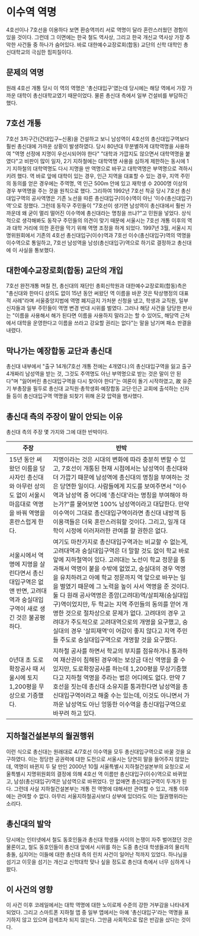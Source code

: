 # 이수역 역명

4호선이나 7호선을 이용하다 보면 환승역끼리 서로 역명이 달라 혼란스러웠던 경험이 있을 것이다. 그런데 그 이면에는 한국 철도 역사상, 그리고 한국 개신교 역사상 가장 추악한 사건들 중 하나가 숨어있다. 바로 대한예수교장로회(합동) 교단의 신학 대학인 총신대학교의 극심한 핌피질이다.

## 문제의 역명
원래 4호선 개통 당시 이 역의 역명은 '총신대입구'였는데 당시에는 해당 역에서 가장 가까운 대학이 총신대학교였기 때문이었다. 물론 총신대 측에서 일부 건설비를 부담하긴 했다.

## 7호선 개통
7호선 3차구간(건대입구~신풍)을 건설하고 보니 남성역이 4호선의 총신대입구역보다 훨씬 총신대에 가까운 상황이 발생하였다. 당시 80년대 무분별하게 대학역명을 사용하여 "역명 선정에 지명이 우선시되어야 한다" "대학과 가깝지도 않으면서 대학역명을 붙였다"고 비판이 많이 일자, 2기 지하철에는 대학역명 사용을 심하게 제한하는 동시에 1기 지하철의 대학역명도 다시 지명을 딴 역명으로 바꾸고 대학역명은 부역명으로 격하시키려 했다. 역 바로 앞에 대학이 있는 경우, 인근 지역을 대표할 수 있는 경우, 지역 주민의 동의를 얻은 경우에는 주역명, 역 인근 500m 안에 있고 재학생 수 2000명 이상의 경우 부역명을 주는 것을 원칙으로 했다. 그리하여 1992년 7호선 착공 당시 7호선 총신대입구역의 공사역명은 기존 노선을 따른 총신대입구(이수)역이 아닌 '이수(총신대입구)역'으로 정했다. 그런데 동작구 주민들이 "7호선이 생기면 남성역이 총신대에서 훨씬 가까운데 왜 굳이 멀리 떨어진 이수역에 총신대라는 명칭을 쓰냐?"고 민원을 넣었다. 상식적으로 생각해봐도 동작구 주민들의 의견이 맞기 때문에 서울시는 7호선 개통 이후의 역과 대학 거리에 의한 혼란을 막기 위해 역명 조정을 하게 되었다. 1997년 3월, 서울시 지명위원회에서 기존의 4호선 총신대입구(이수)역과 7호선 이수(총신대입구)역의 역명을 이수역으로 통일하고, 7호선 남성역을 남성(총신대입구)역으로 하기로 결정하고 총신대에 이 사실을 통보했다.

## 대한예수교장로회(합동) 교단의 개입
7호선 완전개통 며칠 전, 총신대의 재단인 총회신학원과 대한예수교장로회(합동)측은 "총신대와 한마디 상의도 없이 15년 동안 써왔던 역 이름을 바꾼 것은 탁상행정의 대표적 사례"라며 서울중앙지법에 역명 폐지금지 가처분 신청을 냈고, 학생과 교직원, 일부 신자들과 일부 주민들이 역명 변경 반대 시위를 벌였다. 그러나 해당 사건을 담당한 판사는 "이름을 사용해서 해가 된다면 이름을 사용하지 말라고는 할 수 있어도, 해당역 근처에서 대학을 운영한다고 이름을 쓰라고 강요할 권리는 없다"는 말을 남기며 패소 판결을 내렸다.

## 막나가는 예장합동 교단과 총신대
총신대 내부에서 "출구 14개(7호선 개통 전에는 4개였다.)의 총신대입구역을 잃고 출구 4개짜리 남성역을 받는 것, 그것도 주역명도 아닌 부역명으로 받는 것은 말이 안 된다"며 "잃어버린 총신대입구역을 다시 찾아야 한다"는 여론이 돌기 시작하였고, 故 유준기 부총장을 필두로 총신대 교직원·총학생회·예장합동 교단·인근 교회에 출석하는 신자들 등이 총신대입구역 역명을 되찾기 위해 온갖 압력을 행사했다.

## 총신대 측의 주장이 말이 안되는 이유
총신대 측의 주장 몇 가지와 그에 대한 반박이다.

| 주장 | 반박 |
| -- | -- |
| 15년 동안 써왔던 이름을 당사자인 총신대와 아무런 상의도 없이 서울시 마음대로 역명을 바꿔 역명을 혼란스럽게 한다. | 지명이라는 것은 시대의 변화에 따라 충분히 변할 수 있고, 7호선이 개통된 현재 시점에서는 남성역이 총신대와 더 가깝기 때문에 남성역에 총신대의 명칭을 부여하는 것은 당연한 일이다. 사람들에게 지도를 보여주면서 "이수역과 남성역 중 어디에 '총신대'라는 명칭을 부여해야 하는가?"를 물어보면 100% 남성역이라고 대답한다. 만약 이수역이 그대로 총신대입구역이라면 총신대 내방객 등 이용객들은 더욱 혼란스러워할 것이다. 그리고, 일개 대학이 시정에 이러저러한 관여를 할 권한은 없다. |
| 서울시에서 역명에 지명을 살린다면서 총신대입구역은 없앤 반면, 고려대역과 숭실대입구역이 새로 생긴 것은 불공평하다. | 여기도 마찬가지로 총신대입구역과는 비교할 수 없는게, 고려대역과 숭실대입구역은 더 말할 것도 없이 학교 바로 앞에 지하철역이 있다. 고려대는 노선이 학교 정문을 통과해서 역명이 붙을 수밖에 없었고, 숭실대의 경우 역명을 유치하려고 아예 학교 정문까지 역 앞으로 바꾸는 일을 벌였기 때문에 그 노력을 높이 사서 역명을 준 것이다. 둘 다 원래 공사역명은 종암(고려대)역/살피재(숭실대입구)역이었지만, 두 학교는 지역 주민들의 동의를 얻어 개명한 것으로 절차상으로 문제가 없다. 고려대의 경우 고려대가 주도적으로 고려대역으로의 개명을 요구했고, 숭실대의 경우 '살피재역'이 어감이 좋지 않다고 지역 주민들 주도로 숭실대입구역으로 개명할 것을 요구했다. |
| 0년대 초 도로확장공사 때 서울시에 토지 1,200평을 무상으로 기증했다. | 지하철 공사를 하면서 학교의 부지를 점유하거나 통과하여 재산권이 침해된 경우에는 보상금 대신 역명을 줄 수 있지만, 도로확장공사를 하는데 1,200평을 무상기증했다고 지하철 역명을 주라는 법은 어디에도 없다. 만약 7호선을 짓는데 총신대 소유지를 통과한다면 남성역을 총신대입구역이라고 해줄 수는 있는데, 이것도 아니면서 가까운 남성역도 아닌 엉뚱한 이수역을 총신대입구역으로 바꾸려 하고 있다. |

## 지하철건설본부의 월권행위
이런 식으로 총신대는 원래대로 4/7호선 이수역을 모두 총신대입구역으로 바꿀 것을 요구하였다. 이는 정당한 공권력에 대한 도전으로 서울시는 당연히 말을 들어주지 않았는데, 역명이 바뀐지 두 달 만인 2000년 10월 서울특별시 지하철건설본부의 요청으로 서울특별시 지명위원회의 결정에 의해 4호선 역 이름만 총신대입구(이수)역으로 바뀌었고, 남성(총신대입구)역은 남성역으로 바뀌었다. 안 없애면 총신대입구역이 두개가 된다. 그런데 사실 지하철건설본부는 개통 전 역명에 대해서만 관여할 수 있고, 개통 이후에는 관여할 수 없다. 아무리 서울지하철공사보다 상부에 있더라도 이는 월권행위라는 소리다.



## 총신대의 발악
당시에는 인터넷에서 철도 동호인들과 총신대 학생들 사이의 논쟁이 자주 벌어졌던 것은 물론이고, 철도 동호인들이 총신대 앞에서 시위를 하는 도중 총신대 학생들과의 물리적 충돌, 심지어는 이들에 대한 총신대 측의 린치 사건이 일어난 적까지 있었다. 하나님을 섬기고 이웃을 섬기는 개신교 신학대학 맞나 싶을 정도로 총신대 측에서 너무 심하게 나왔다.

## 이 사건의 영향
이 사건 이후 코레일에서는 대학 역명에 대한 노이로제 수준의 강한 거부감을 나타내게 되었다. 그리고 스마트폰 지하철 앱 중 일부 앱에서는 아예 '총신대입구'라는 역명을 표기하지 않고 있으며 검색조차 되지 않는다. 그만큼 사회적으로 많은 반감을 샀다는 것이다.


